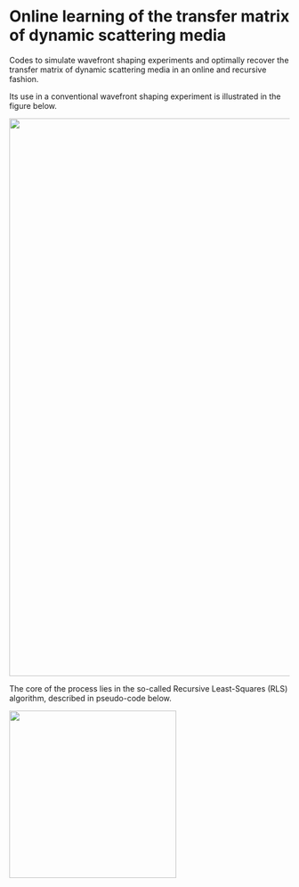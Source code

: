 # Online learning of the transfer matrix of dynamic scattering media
Codes to simulate wavefront shaping experiments and optimally recover the transfer matrix of dynamic scattering media in an online and recursive fashion.

Its use in a conventional wavefront shaping experiment is illustrated in the figure below.


<img src="https://github.com/laboGigan/online_learning_TM/blob/main/pics/method_summary.png" width="1000"/>


The core of the process lies in the so-called Recursive Least-Squares (RLS) algorithm, described in pseudo-code below.


<img src="https://github.com/laboGigan/online_learning_TM/blob/main/pics/algo.png" width="300"/>

